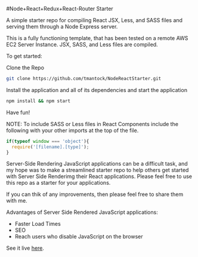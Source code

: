 #Node+React+Redux+React-Router Starter

A simple starter repo for compiling React JSX, Less, and SASS files and serving them through a Node Express server.

This is a fully functioning template, that has been tested on a remote AWS EC2 Server Instance. JSX, SASS, and Less files are compiled.

To get started:

Clone the Repo
```bash
git clone https://github.com/tmantock/NodeReactStarter.git
```
Install the application and all of its dependencies and start the application
```bash
npm install && npm start
```
Have fun!

NOTE: To include SASS or Less files in React Components include the following with your other imports at the top of the file.
```javascript
if(typeof window === 'object'){
  require('[filename].[type]');
}
```
Server-Side Rendering JavaScript applications can be a difficult task, and my hope was to make a streamlined starter repo to help others get started with Server Side Renderimg their React applications. Please feel free to use this repo as a starter for your applications.

If you can thik of any improvements, then please feel free to share them with me.

Advantages of Server Side Rendered JavaScript applications:
- Faster Load Times
- SEO
- Reach users who disable JavaScript on the browser

See it live [here](http://node.tevinmantock.com).
